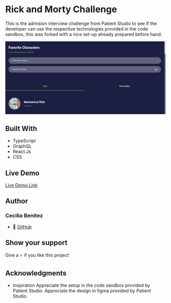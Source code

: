 # Rick and Morty Challenge

This is the admision interview challenge from Patient Studio to see if the developer can use the respective technologies provided in the code sandbox, this was forked with a nice set-up already prepared before hand.

  
![screenshot](./app-screenshot.jpg) 

## Built With
- TypeScript
- GraphQL
- React.Js
- CSS

## Live Demo

[Live Demo Link](https://rick-and-morty-ceci.netlify.app/)

## Author
### Cecilia Benitez
- 👤 [GitHub](https://github.com/Ceci007)

## Show your support
Give a ⭐️ if you like this project

## Acknowledgments
- Inspiration
Appreciate the setup in the code sandbox provided by Patient Studio.
Appreciate the design in figma provided by Patient Studio.